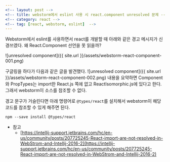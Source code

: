 ```yaml
---
<!-- layout: post -->
<!-- title: webstorm에서 eslint 사용 시 react.component unresolved 문제 -->
<!-- category: react -->
<!-- tag: [react, webstorm, eslint]  -->
---
```


Webstorm에서 eslint를 사용하면서 react를 개발할 때 아래와 같은 경고 메시지가 신경쓰였다. 왜 React.Component 선언을 못 읽을까?

![unresolved component]({{ site.url }}/assets/webstorm-react-component-001.png)

구글링을 하다가 다음과 같은 글을 발견했다.
![unresolved component]({{ site.url }}/assets/webstorm-react-component-002.png)
내용을 요약하면 Component와 PropTypes는 import한 React.js 쪽에 없고 ReactIsomorphic.js에 있다고 한다. 그래서 webstorm이 소스를 참조할 수 없다.

경고 문구가 거슬린다면 아래 명령어로 `@types/react`를 설치해서 webstorm이 해당 코드를 참조할 수 있게 해주면 된다.
```
npm --save install @types/react
```

* 참고
  - [https://intellij-support.jetbrains.com/hc/en-us/community/posts/207725245-React-import-are-not-resolved-in-WebStrom-and-Intellij-2016-2](https://intellij-support.jetbrains.com/hc/en-us/community/posts/207725245-React-import-are-not-resolved-in-WebStrom-and-Intellij-2016-2)

